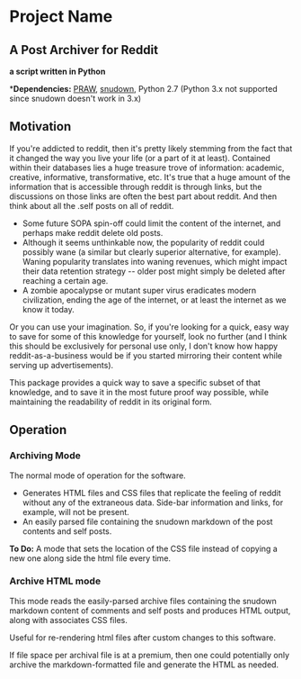 
# Project Name #

## A Post Archiver for Reddit ##

**a script written in Python**

***Dependencies:** [PRAW](https://github.com/praw-dev/praw), [snudown](https://github.com/reddit/snudown), Python 2.7 (Python 3.x not supported since snudown doesn't work in 3.x)

## Motivation ##

If you're addicted to reddit, then it's pretty likely stemming from the fact that it changed the way you live your life (or a part of it at least). Contained within their databases lies a huge treasure trove of information: academic, creative, informative, transformative, etc. It's true that a huge amount of the information that is accessible through reddit is through links, but the discussions on those links are often the best part about reddit. And then think about all the .self posts on all of reddit.

* Some future SOPA spin-off could limit the content of the internet, and perhaps make reddit delete old posts. 
* Although it seems unthinkable now, the popularity of reddit could possibly wane (a similar but clearly superior alternative, for example). Waning popularity translates into waning revenues, which might impact their data retention strategy -- older post might simply be deleted after reaching a certain age.
* A zombie apocalypse or mutant super virus eradicates modern civilization, ending the age of the internet, or at least the internet as we know it today. 

Or you can use your imagination. So, if you're looking for a quick, easy way to save for some of this knowledge for yourself, look no further (and I think this should be exclusively for personal use only, I don't know how happy reddit-as-a-business would be if you started mirroring their content while serving up advertisements).

This package provides a quick way to save a specific subset of that knowledge, and to save it in the most future proof way possible, while maintaining the readability of reddit in its original form.

## Operation ##

### Archiving Mode ###

The normal mode of operation for the software.

* Generates HTML files and CSS files that replicate the feeling of reddit without any of the extraneous data. Side-bar information and links, for example, will not be present. 
* An easily parsed file containing the snudown markdown of the post contents and self posts.

**To Do:** A mode that sets the location of the CSS file instead of copying a new one along side the html file every time.

### Archive HTML mode ###

This mode reads the easily-parsed archive files containing the snudown markdown content of comments and self posts and produces HTML output, along with associates CSS files. 

Useful for re-rendering html files after custom changes to this software. 

If file space per archival file is at a premium, then one could potentially only archive the markdown-formatted file and generate the HTML as needed.  
